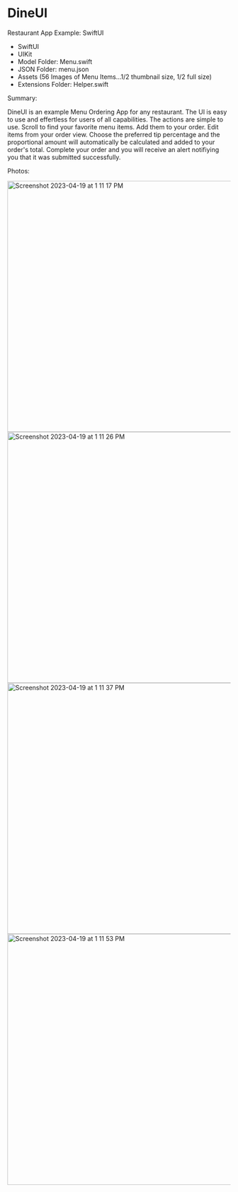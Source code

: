 # DineUI
Restaurant App Example: SwiftUI


- SwiftUI
- UIKit
- Model Folder: Menu.swift
- JSON Folder: menu.json
- Assets (56 Images of Menu Items...1/2 thumbnail size, 1/2 full size)
- Extensions Folder: Helper.swift

Summary:

DineUI is an example Menu Ordering App for any restaurant. 
The UI is easy to use and effertless for users of all capabilities.
The actions are simple to use. 
Scroll to find your favorite menu items. 
Add them to your order. 
Edit items from your order view. 
Choose the preferred tip percentage and the proportional amount will 
  automatically be calculated and added to your order's total. 
Complete your order and you will receive an alert notifiying you that 
  it was submitted successfully. 
  

Photos:

<img width="565" alt="Screenshot 2023-04-19 at 1 11 17 PM" src="https://user-images.githubusercontent.com/130512610/233150977-9f4411c0-26e6-44d3-b9be-b612ea6a9df3.png">
<img width="565" alt="Screenshot 2023-04-19 at 1 11 26 PM" src="https://user-images.githubusercontent.com/130512610/233152005-89d4c4a0-a329-4ea6-9f50-90a394fb15ab.png">
<img width="565" alt="Screenshot 2023-04-19 at 1 11 37 PM" src="https://user-images.githubusercontent.com/130512610/233152038-63d4ab11-ddda-4362-8788-1d1d90606d9f.png">
<img width="565" alt="Screenshot 2023-04-19 at 1 11 53 PM" src="https://user-images.githubusercontent.com/130512610/233152089-b12dc49b-d3fe-4176-bf00-002e493fea0c.png">
